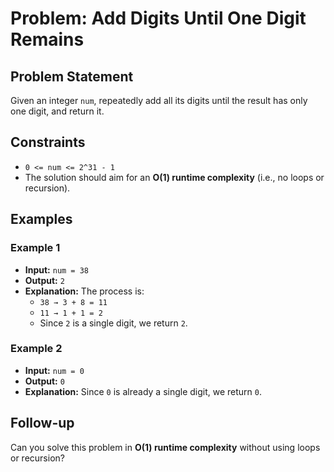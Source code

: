 # Problem: Add Digits Until One Digit Remains

## Problem Statement
Given an integer `num`, repeatedly add all its digits until the result has only one digit, and return it.

## Constraints
- `0 <= num <= 2^31 - 1`
- The solution should aim for an **O(1) runtime complexity** (i.e., no loops or recursion).

## Examples

### Example 1
- **Input:** `num = 38`
- **Output:** `2`
- **Explanation:** The process is:
  - `38 → 3 + 8 = 11`
  - `11 → 1 + 1 = 2`
  - Since `2` is a single digit, we return `2`.

### Example 2
- **Input:** `num = 0`
- **Output:** `0`
- **Explanation:** Since `0` is already a single digit, we return `0`.

## Follow-up
Can you solve this problem in **O(1) runtime complexity** without using loops or recursion?
